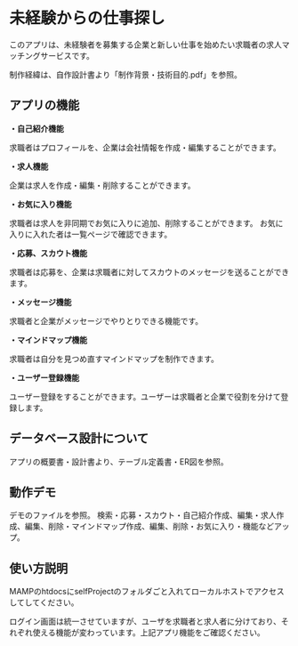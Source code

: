 # 未経験からの仕事探し

このアプリは、未経験者を募集する企業と新しい仕事を始めたい求職者の求人マッチングサービスです。

制作経緯は、自作設計書より「制作背景・技術目的.pdf」を参照。

## アプリの機能

**・自己紹介機能**

求職者はプロフィールを、企業は会社情報を作成・編集することができます。

**・求人機能**

企業は求人を作成・編集・削除することができます。

**・お気に入り機能**

求職者は求人を非同期でお気に入りに追加、削除することができます。
お気に入りに入れた者は一覧ページで確認できます。

**・応募、スカウト機能**

求職者は応募を、企業は求職者に対してスカウトのメッセージを送ることができます。

**・メッセージ機能**

求職者と企業がメッセージでやりとりできる機能です。

**・マインドマップ機能**

求職者は自分を見つめ直すマインドマップを制作できます。

**・ユーザー登録機能**

ユーザー登録をすることができます。ユーザーは求職者と企業で役割を分けて登録します。

## データベース設計について
アプリの概要書・設計書より、テーブル定義書・ER図を参照。

## 動作デモ
デモのファイルを参照。 検索・応募・スカウト・自己紹介作成、編集・求人作成、編集、削除・マインドマップ作成、編集、削除・お気に入り・機能などアップ。

## 使い方説明

MAMPのhtdocsにselfProjectのフォルダごと入れてローカルホストでアクセスしてしてください。

ログイン画面は統一させていますが、ユーザを求職者と求人者に分けており、それぞれ使える機能が変わっています。上記アプリ機能をご確認ください。

